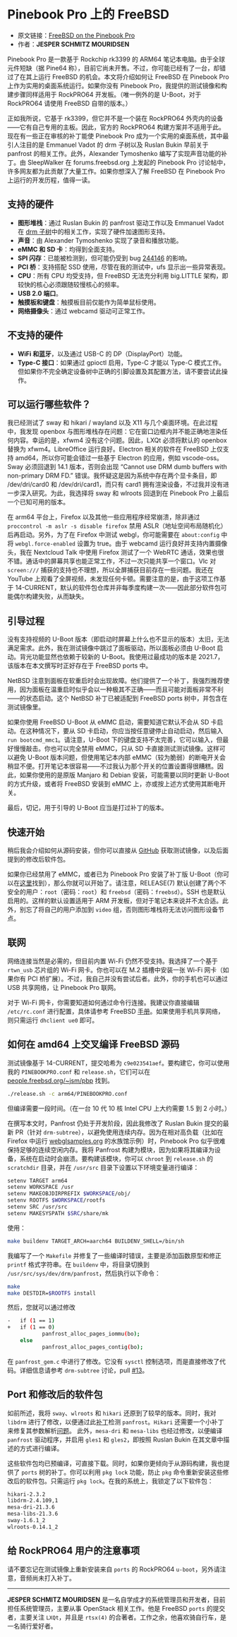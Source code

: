 # Pinebook Pro 上的 FreeBSD

- 原文链接：[FreeBSD on the Pinebook Pro](https://freebsdfoundation.org/wp-content/uploads/2022/04/FreeBSD-on-the-Pinebook-Pro.pdf)
- 作者：**JESPER SCHMITZ MOURIDSEN**

Pinebook Pro 是一款基于 Rockchip rk3399 的 ARM64 笔记本电脑。由于全球元件短缺（据 Pine64 称），目前它尚未开售。不过，你可能已经有了一台，却错过了在其上运行 FreeBSD 的机会。本文将介绍如何让 FreeBSD 在 Pinebook Pro 上作为实用的桌面系统运行。如果你没有 Pinebook Pro，我提供的测试镜像和构建步骤同样适用于 RockPRO64 开发板。（唯一例外的是 U-Boot，对于 RockPRO64 请使用 FreeBSD 自带的版本。）

正如我所说，它基于 rk3399，但它并不是一个装在 RockPRO64 外壳内的设备——它有自己专用的主板。因此，官方的 RockPRO64 构建方案并不适用于此。现在有一些正在审核的补丁能使 Pinebook Pro 成为一个实用的桌面系统，其中最引人注目的是 Emmanuel Vadot 的 drm 子树以及 Ruslan Bukin 早前关于 panfrost 的相关工作。此外，Alexander Tymoshenko 编写了实现声音功能的补丁。由 SleepWalker 在 forums.freebsd.org 上发起的 Pinebook Pro 讨论帖中，许多网友都为此贡献了大量工作。如果你想深入了解 FreeBSD 在 Pinebook Pro 上运行的开发历程，值得一读。

## 支持的硬件

- **图形堆栈**：通过 Ruslan Bukin 的 panfrost 驱动工作以及 Emmanuel Vadot 在 [drm 子树](https://github.com/evadot/drm-subtree/drm-subtree)中的相关工作，实现了硬件加速图形支持。  
- **声音**：由 Alexander Tymoshenko 实现了录音和播放功能。  
- **eMMC 和 SD 卡**：均得到全面支持。  
- **SPI 闪存**：已能被检测到，但可能仍受到 bug [244146](https://bugs.freebsd.org/bugzilla/show_bug.cgi?id=244146) 的影响。  
- **PCI 桥**：支持搭配 SSD 使用，尽管在我的测试中，ufs 显示出一些异常表现。  
- **CPU**：所有 CPU 均受支持，但 FreeBSD 无法充分利用 big.LITTLE 架构，即较快的核心必须跟随较慢核心的频率。  
- **USB 2.0 端口**。  
- **触摸板和键盘**：触摸板目前仅能作为简单鼠标使用。  
- **网络摄像头**：通过 webcamd 驱动可正常工作。

## 不支持的硬件

- **WiFi 和蓝牙**，以及通过 USB-C 的 DP（DisplayPort）功能。  
- **Type-C 接口**：如果通过 gpioctl 启用，Type-C 才能以 Type-C  模式工作。但如果你不完全确定设备树中正确的引脚设置及其配置方法，请不要尝试此操作。

## 可以运行哪些软件？

我已经测试了 sway 和 hikari / wayland 以及 X11 与几个桌面环境。在此过程中，我发现 openbox 与图形堆栈存在问题：它在窗口边框内并不能正确地渲染任何内容。幸运的是，xfwm4 没有这个问题。因此，LXQt 必须将默认的 openbox 替换为 xfwm4。LibreOffice 运行良好。Electron 相关的软件在 FreeBSD 上仅支持 amd64，所以你可能会错过一些基于 Electron 的应用，例如 vscode-oss。Sway 必须回退到 14.1 版本，否则会出现 “Cannot use DRM dumb buffers with non-primary DRM FD.” 错误。我怀疑这是因为系统中存在两个显卡条目，即 /dev/dri/card0 和 /dev/dri/card1，而只有 card1 拥有渲染设备，不过我并没有进一步深入研究。为此，我选择将 sway 和 wlroots 回退到在 Pinebook Pro 上最后一个已知可用的版本。

在 arm64 平台上，Firefox 以及其他一些应用程序经常崩溃，除非通过 `proccontrol -m aslr -s disable firefox` 禁用 ASLR（地址空间布局随机化）后再启动。另外，为了在 Firefox 中测试 webgl，你可能需要在 `about:config` 中将 `webgl.force-enabled` 设置为 true。由于 webcamd 运行良好并支持内置摄像头，我在 Nextcloud Talk 中使用 Firefox 测试了一个 WebRTC 通话，效果也很不错。通话中的屏幕共享也能正常工作，不过一次只能共享一个窗口。Vlc 对 `screen:///` 捕获的支持也不理想，所以全屏捕获目前存在一些问题。我还在 YouTube 上观看了全屏视频，未发现任何卡顿。需要注意的是，由于这项工作基于 14-CURRENT，默认的软件包仓库并非每季度构建一次——因此部分软件包可能偶尔构建失败，从而缺失。



## 引导过程

没有支持视频的 U-Boot 版本（即启动时屏幕上什么也不显示的版本）太旧，无法满足需求。此外，我在测试镜像中跳过了面板驱动，所以面板必须由 U-Boot 启动。背光功能显然也依赖于较新的 U-Boot。我使用过最成功的版本是 2021.7，该版本在本文撰写时正好存在于 FreeBSD ports 中。

NetBSD 注意到面板在软重启时会出现故障。他们提供了一个补丁，我强烈推荐使用，因为面板在温重启时似乎会以一种极其不正确——而且可能对面板非常不利——的状态启动。这个 NetBSD 补丁已被适配到 FreeBSD ports 树中，并包含在测试镜像里。

如果你使用 FreeBSD U-Boot 从 eMMC 启动，需要知道它默认不会从 SD 卡启动。在这种情况下，要从 SD 卡启动，你应当按任意键停止自动启动，然后输入 `run bootcmd_mmc1`。请注意，U-Boot 下的键盘支持不太完善，它可以输入，但最好慢慢敲击。你也可以完全禁用 eMMC，只从 SD 卡直接测试测试镜像。这样可以避免 U-Boot 版本问题，但使用笔记本内部 eMMC（较为脆弱）的断电开关会稍显不便。打开笔记本很容易——不过我认为那个开关的位置设置得很糟糕。因此，如果你使用的是原版 Manjaro 和 Debian 安装，可能需要以同时更新 U-Boot 的方式升级，或者将 FreeBSD 安装到 eMMC 上，亦或按上述方式使用其断电开关。

最后，切记，用于引导的 U-Boot 应当是打过补丁的版本。

## 快速开始

稍后我会介绍如何从源码安装，但你可以直接从 [GitHub](https://github.com/jsm222/drm-subtree/releases) 获取测试镜像，以及后面提到的修改后软件包。  

如果你已经禁用了 eMMC，或者已为 Pinebook Pro 安装了补丁版 U-Boot（你可以在[这里](https://github.com/jsm222/u-boot-pinebookpro/releases/tag/0.1)找到），那么你就可以开始了。请注意，RELEASE(7) 默认创建了两个不安全的用户：`root`（密码：`root`）和 `freebsd`（密码：`freebsd`）。SSH 也是默认启用的。这样的默认设置适用于 ARM 开发板，但对于笔记本来说并不太合适。此外，别忘了将自己的用户添加到 `video` 组，否则图形堆栈将无法访问图形设备节点。  



## 联网

网络连接当然是必需的，但目前内置 Wi-Fi 仍然不受支持。我选择了一个基于 `rtwn_usb` 芯片组的 Wi-Fi 网卡。你也可以在 M.2 插槽中安装一张 Wi-Fi 网卡（如果你有 PCI 桥扩展）。不过，我自己并没有尝试后者。此外，你的手机也可以通过 USB 共享网络，让 Pinebook Pro 联网。  

对于 Wi-Fi 网卡，你需要知道如何通过命令行连接。我建议你直接编辑 `/etc/rc.conf` 进行配置，具体请参考 FreeBSD [手册](https://docs.freebsd.org/en/books/handbook/advanced-networking/#network-wireless)。如果使用手机共享网络，则只需运行 `dhclient ue0` 即可。  



## 如何在 amd64 上交叉编译 FreeBSD 源码

测试镜像基于 14-CURRENT，提交哈希为 `c9e023541aef`。要构建它，你可以使用我的 `PINEBOOKPRO.conf` 和 `release.sh`，它们可以在 [people.freebsd.org/~jsm/pbp](https://people.freebsd.org/~jsm/pbp) 找到。

```sh
./release.sh -c arm64/PINEBOOKPRO.conf
```

但编译需要一段时间。（在一台 10 代 10 核 Intel CPU 上大约需要 1.5 到 2 小时。）  

在撰写本文时，Panfrost 仍处于开发阶段，因此我修改了 Ruslan Bukin 提交的最新 PR（针对 `drm-subtree`），以避免使用连续内存。因为在相对高负载（比如在 Firefox 中运行 [webglsamples.org](https://webglsamples.org) 的水族馆示例）时，Pinebook Pro 似乎很难保持足够的连续空闲内存。我将 Panfrost 构建为模块，因为如果将其编译为设备，系统在启动时会崩溃。要构建该模块，你可以 `chroot` 到 `release.sh` 的 `scratchdir` 目录，并在 `/usr/src` 目录下设置以下环境变量进行编译：

```sh
setenv TARGET arm64
setenv WORKSPACE /usr
setenv MAKEOBJDIRPREFIX $WORKSPACE/obj/
setenv ROOTFS $WORKSPACE/rootfs
setenv SRC /usr/src
setenv MAKESYSPATH $SRC/share/mk
```

使用：

```sh
make buildenv TARGET_ARCH=aarch64 BUILDENV_SHELL=/bin/sh
```

我编写了一个 `Makefile` 并修复了一些编译时错误，主要是添加函数原型和修正 `printf` 格式字符串。在 `buildenv` 中，将目录切换到 `/usr/src/sys/dev/drm/panfrost`，然后执行以下命令：

```sh
make
make DESTDIR=$ROOTFS install
```

然后，您就可以通过修改

```sh
-   if (1 == 1)
+   if (1 == 0)
           panfrost_alloc_pages_iommu(bo);
    else
           panfrost_alloc_pages_contig(bo);
```

在 `panfrost_gem.c` 中进行了修改。它没有 `sysctl` 控制选项，而是直接修改了代码。详细信息请参考 `drm-subtree` 讨论，pull [#13](https://github.com/evadot/drm-subtree/pull/13)。  

## Port 和修改后的软件包  

如前所述，我将 `sway`、`wlroots` 和 `hikari` 还原到了较早的版本。同时，我对 `libdrm` 进行了修改，以便通过此[补丁](https://gist.github.com/jsm222/7df208cc5a72918a70cfbef8ee15b51b)检测 `panfrost`。`Hikari` 还需要一个小补丁来修复其参数解析[问题](https://hub.darcs.net/raichoo/hikari/issue/20)。 此外，`mesa-dri` 和 `mesa-libs` 也经过修改，以便编译 `panfrost` 驱动程序，并启用 `gles1` 和 `gles2`，即按照 Ruslan Bukin 在其文章中描述的方式进行编译。  

这些软件包均已预编译，可直接下载。同时，如果你更倾向于从源码构建，我也提供了 `ports` 树的补丁。你可以利用 `pkg lock` 功能，防止 `pkg` 命令重新安装这些修改后的软件包。只需运行 `pkg lock`。在我的系统上，我锁定了以下软件包：

```sh
hikari-2.3.2
libdrm-2.4.109,1
mesa-dri-21.3.6
mesa-libs-21.3.6
sway-1.6.1_2
wlroots-0.14.1_2
```

## 给 RockPRO64 用户的注意事项  

请不要忘记在测试镜像上重新安装来自 `ports` 的 RockPRO64 `u-boot`，另外请注意，音频尚未打入补丁。  

---

**JESPER SCHMITZ MOURIDSEN** 是一名自学成才的系统管理员和开发者，目前担任系统管理员，主要从事 OpenStack 相关工作。他是 FreeBSD `ports` 的提交者，主要关注 `LXQt`，并且是 `rtsx(4)` 的合著者。工作之余，他喜欢骑自行车，是一名骑行爱好者。
